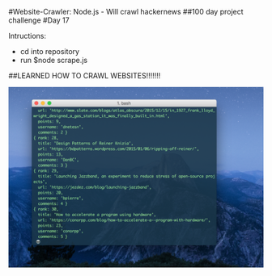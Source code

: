 #Website-Crawler: Node.js - Will crawl hackernews
##100 day project challenge
#Day 17

Intructions:
- cd into repository
- run $node scrape.js

##LEARNED HOW TO CRAWL WEBSITES!!!!!!!

![screenshot](https://github.com/kennybatista/website-crawler/blob/master/screenshot.png)

